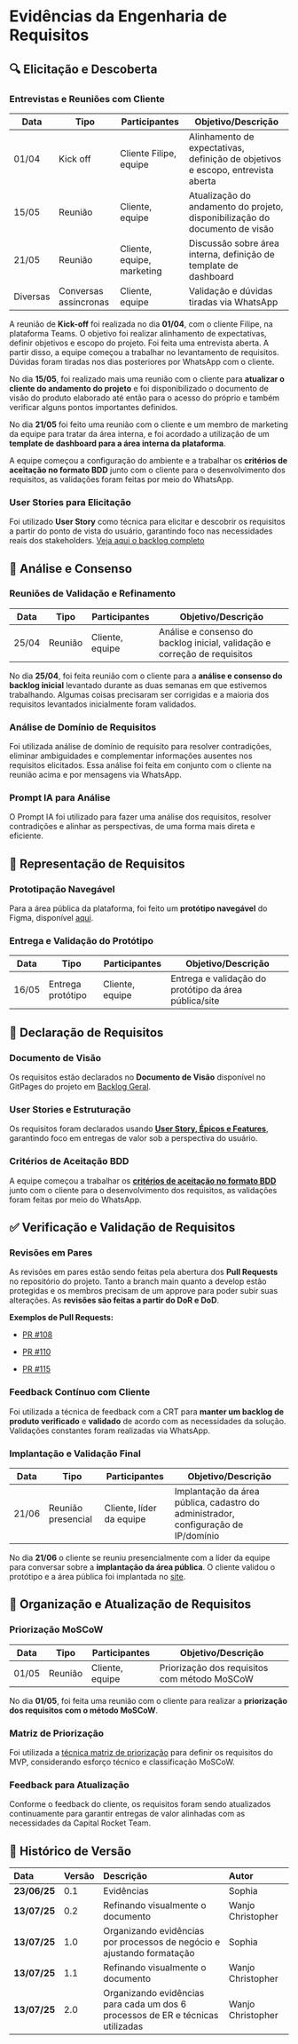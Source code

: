 # Evidências da Engenharia de Requisitos

## 🔍 Elicitação e Descoberta

### Entrevistas e Reuniões com Cliente

| Data      | Tipo           | Participantes                | Objetivo/Descrição                                                                                   |
|-----------|----------------|-----------------------------|------------------------------------------------------------------------------------------------------|
| 01/04     | Kick off       | Cliente Filipe, equipe      | Alinhamento de expectativas, definição de objetivos e escopo, entrevista aberta                      |
| 15/05     | Reunião        | Cliente, equipe             | Atualização do andamento do projeto, disponibilização do documento de visão                          |
| 21/05     | Reunião        | Cliente, equipe, marketing  | Discussão sobre área interna, definição de template de dashboard                                     |
| Diversas  | Conversas assíncronas     | Cliente, equipe             | Validação e dúvidas tiradas via WhatsApp                                                            |

A reunião de **Kick-off** foi realizada no dia **01/04**, com o cliente Filipe, na plataforma Teams. O objetivo foi realizar alinhamento de expectativas, definir objetivos e escopo do projeto. Foi feita uma entrevista aberta. A partir disso, a equipe começou a trabalhar no levantamento de requisitos. Dúvidas foram tiradas nos dias posteriores por WhatsApp com o cliente.

No dia **15/05**, foi realizado mais uma reunião com o cliente para **atualizar o cliente do andamento do projeto** e foi disponibilizado o documento de visão do produto elaborado até então para o acesso do próprio e também verificar alguns pontos importantes definidos.

No dia **21/05** foi feito uma reunião com o cliente e um membro de marketing da equipe para tratar da área interna, e foi acordado a utilização de um **template de dashboard para a área interna da plataforma**. 

A equipe começou a configuração do ambiente e a trabalhar os **critérios de aceitação no formato BDD** junto com o cliente para o desenvolvimento dos requisitos, as validações foram feitas por meio do WhatsApp.

### User Stories para Elicitação

Foi utilizado **User Story** como técnica para elicitar e descobrir os requisitos a partir do ponto de vista do usuário, garantindo foco nas necessidades reais dos stakeholders. [Veja aqui o backlog completo](https://mdsreq-fga-unb.github.io/2025.1-T01-CapitalNexus/backlog/geral/)

## 🤝 Análise e Consenso

### Reuniões de Validação e Refinamento

| Data      | Tipo           | Participantes                | Objetivo/Descrição                                                                                   |
|-----------|----------------|-----------------------------|------------------------------------------------------------------------------------------------------|
| 25/04     | Reunião        | Cliente, equipe             | Análise e consenso do backlog inicial, validação e correção de requisitos                            |

No dia **25/04**, foi feita reunião com o cliente para a **análise e consenso do backlog inicial** levantado durante as duas semanas em que estivemos trabalhando. Algumas coisas precisaram ser corrigidas e a maioria dos requisitos levantados inicialmente foram validados.

### Análise de Domínio de Requisitos

Foi utilizada análise de domínio de requisito para resolver contradições, eliminar ambiguidades e complementar informações ausentes nos requisitos elicitados. Essa análise foi feita em conjunto com o cliente na reunião acima e por mensagens via WhatsApp.

### Prompt IA para Análise

O Prompt IA foi utilizado para fazer uma análise dos requisitos, resolver contradições e alinhar as perspectivas, de uma forma mais direta e eficiente.

## 🎨 Representação de Requisitos

### Prototipação Navegável

Para a área pública da plataforma, foi feito um **protótipo navegável** do Figma, disponível [aqui](https://www.figma.com/proto/oLr46TFUlHuLrmSEJycHma/%C3%81rea-p%C3%BAblica?node-id=133-456&p=f&t=bxoh3RmmTK3w1HFY-1&scaling=scale-down&content-scaling=fixed&page-id=0%3A1&starting-point-node-id=133%3A456).

### Entrega e Validação do Protótipo

| Data      | Tipo           | Participantes                | Objetivo/Descrição                                                                                   |
|-----------|----------------|-----------------------------|------------------------------------------------------------------------------------------------------|
| 16/05     | Entrega protótipo | Cliente, equipe           | Entrega e validação do protótipo da área pública/site                                                |


## 📝 Declaração de Requisitos

### Documento de Visão

Os requisitos estão declarados no **Documento de Visão** disponível no GitPages do projeto em [Backlog Geral](https://mdsreq-fga-unb.github.io/2025.1-T01-CapitalNexus/backlog/geral/). 

### User Stories e Estruturação

Os requisitos foram declarados usando [**User Story, Épicos e Features**](https://mdsreq-fga-unb.github.io/2025.1-T01-CapitalNexus/backlog/geral/#estrutura-do-backlog), garantindo foco em entregas de valor sob a perspectiva do usuário.

### Critérios de Aceitação BDD

A equipe começou a trabalhar os [**critérios de aceitação no formato BDD**]((https://mdsreq-fga-unb.github.io/2025.1-T01-CapitalNexus/backlog/geral/#backlog)) junto com o cliente para o desenvolvimento dos requisitos, as validações foram feitas por meio do WhatsApp. 

## ✅ Verificação e Validação de Requisitos

### Revisões em Pares

As revisões em pares estão sendo feitas pela abertura dos **Pull Requests** no repositório do projeto. Tanto a branch main quanto a develop estão protegidas e os membros precisam de um approve para poder subir suas alterações. As **revisões são feitas a partir do DoR e DoD**.

**Exemplos de Pull Requests:**

- [PR #108](https://github.com/mdsreq-fga-unb/2025.1-T01-CapitalNexus/pull/108)

- [PR #110](https://github.com/mdsreq-fga-unb/2025.1-T01-CapitalNexus/pull/110)

- [PR #115](https://github.com/mdsreq-fga-unb/2025.1-T01-CapitalNexus/pull/115)

### Feedback Contínuo com Cliente

Foi utilizada a técnica de feedback com a CRT para **manter um backlog de produto verificado** e **validado** de acordo com as necessidades da solução. Validações constantes foram realizadas via WhatsApp.

### Implantação e Validação Final

| Data      | Tipo           | Participantes                | Objetivo/Descrição                                                                                   |
|-----------|----------------|-----------------------------|------------------------------------------------------------------------------------------------------|
| 21/06     | Reunião presencial | Cliente, líder da equipe | Implantação da área pública, cadastro do administrador, configuração de IP/domínio                   |

No dia **21/06** o cliente se reuniu presencialmente com a líder da equipe para conversar sobre a **implantação da área pública**. O cliente validou o protótipo e a área pública foi implantada no [site](https://capital-nexus.onrender.com/).

## 🔄 Organização e Atualização de Requisitos

### Priorização MoSCoW

| Data      | Tipo           | Participantes                | Objetivo/Descrição                                                                                   |
|-----------|----------------|-----------------------------|------------------------------------------------------------------------------------------------------|
| 01/05     | Reunião        | Cliente, equipe             | Priorização dos requisitos com método MoSCoW                                                         |

No dia **01/05**, foi feita uma reunião com o cliente para realizar a **priorização dos requisitos com o método MoSCoW**.

### Matriz de Priorização

Foi utilizada a [técnica matriz de priorização](https://mdsreq-fga-unb.github.io/2025.1-T01-CapitalNexus/backlog/mvp/#matriz-de-priorizacao) para definir os requisitos do MVP, considerando esforço técnico e classificação MoSCoW. 

### Feedback para Atualização

Conforme o feedback do cliente, os requisitos foram sendo atualizados continuamente para garantir entregas de valor alinhadas com as necessidades da Capital Rocket Team.

## 📜 Histórico de Versão 
|**Data**|**Versão** |**Descrição** |**Autor**|
| :- | :- | :- | :- |
|**23/06/25**|0.1|Evidências|Sophia|
|**13/07/25**|0.2|Refinando visualmente o documento|Wanjo Christopher|
|**13/07/25**|1.0|Organizando evidências por processos de negócio e ajustando formatação|Sophia|
|**13/07/25**|1.1|Refinando visualmente o documento|Wanjo Christopher|
|**13/07/25**|2.0|Organizando evidências para cada um dos 6 processos de ER e técnicas utilizadas |Wanjo Christopher|
